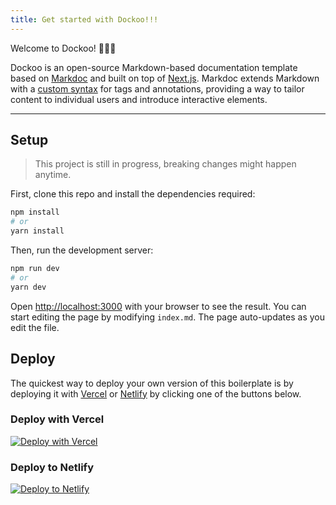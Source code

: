 ```yaml
---
title: Get started with Dockoo!!!
---
```


Welcome to Dockoo! 🎉🎉🎉

Dockoo is an open-source Markdown-based documentation template based on [Markdoc](https://markdoc.io) and built on top of [Next.js](https://nextjs.org). Markdoc extends Markdown with a [custom syntax](https://markdoc.io/docs/syntax) for tags and annotations, providing a way to tailor content to individual users and introduce interactive elements.

---

## Setup

> This project is still in progress, breaking changes might happen anytime.

First, clone this repo and install the dependencies required:

```bash
npm install
# or
yarn install
```

Then, run the development server:

```bash
npm run dev
# or
yarn dev
```

Open [http://localhost:3000](http://localhost:3000) with your browser to see the result. You can start editing the page by modifying `index.md`. The page auto-updates as you edit the file.

## Deploy

The quickest way to deploy your own version of this boilerplate is by deploying it with [Vercel](https://vercel.com) or [Netlify](https://www.netlify.com/) by clicking one of the buttons below.

### Deploy with Vercel

[![Deploy with Vercel](https://vercel.com/button)](https://vercel.com/new/clone?repository-url=https://github.com/markdoc/next.js-starter)

### Deploy to Netlify

[![Deploy to Netlify](https://www.netlify.com/img/deploy/button.svg)](https://app.netlify.com/start/deploy?repository=https://github.com/markdoc/next.js-starter)